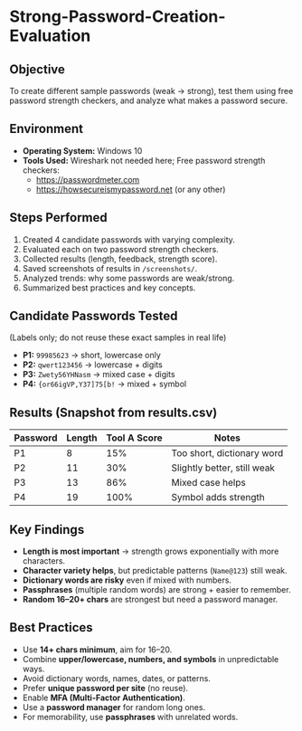 # Strong-Password-Creation-Evaluation

## Objective
To create different sample passwords (weak → strong), test them using free password strength checkers, and analyze what makes a password secure.

## Environment
- **Operating System:** Windows 10
- **Tools Used:** Wireshark not needed here; Free password strength checkers:
  - https://passwordmeter.com
  - https://howsecureismypassword.net (or any other)

## Steps Performed
1. Created 4 candidate passwords with varying complexity.
2. Evaluated each on two password strength checkers.
3. Collected results (length, feedback, strength score).
4. Saved screenshots of results in `/screenshots/`.
5. Analyzed trends: why some passwords are weak/strong.
6. Summarized best practices and key concepts.

## Candidate Passwords Tested
(Labels only; do not reuse these exact samples in real life)
- **P1:** `99985623` → short, lowercase only
- **P2:** `qwert123456` → lowercase + digits
- **P3:** `Zwety56YHNasm` → mixed case + digits
- **P4:** `{or66igVP,Y37]75[b!` → mixed + symbol

## Results (Snapshot from results.csv)
| Password | Length | Tool A Score | Notes |
|----------|--------|--------------|----------------------------|
| P1       | 8      | 15%          | Too short, dictionary word |
| P2       | 11     | 30%          |  Slightly better, still weak |
| P3       | 13     | 86%          | Mixed case helps |
| P4       | 19     | 100%         | Symbol adds strength |

## Key Findings
- **Length is most important** → strength grows exponentially with more characters.
- **Character variety helps**, but predictable patterns (`Name@123`) still weak.
- **Dictionary words are risky** even if mixed with numbers.
- **Passphrases** (multiple random words) are strong + easier to remember.
- **Random 16–20+ chars** are strongest but need a password manager.

## Best Practices
- Use **14+ chars minimum**, aim for 16–20.
- Combine **upper/lowercase, numbers, and symbols** in unpredictable ways.
- Avoid dictionary words, names, dates, or patterns.
- Prefer **unique password per site** (no reuse).
- Enable **MFA (Multi-Factor Authentication)**.
- Use a **password manager** for random long ones.
- For memorability, use **passphrases** with unrelated words.

